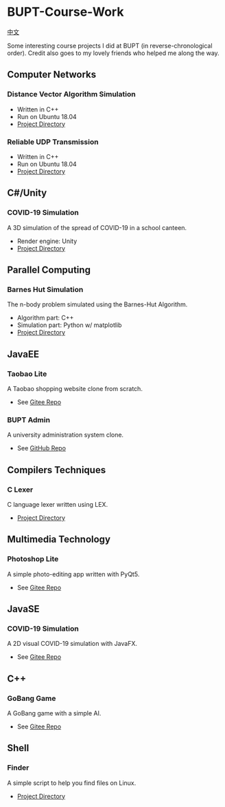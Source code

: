 # BUPT-Course-Work
 [中文](https://github.com/huyang531/BUPT-Course-Work/README.zh-CN.md)

 Some interesting course projects I did at BUPT (in reverse-chronological order). Credit also goes to my lovely friends who helped me along the way.

 ## Computer Networks
### Distance Vector Algorithm Simulation
 - Written in C++
 - Run on Ubuntu 18.04
 - [Project Directory](TODO)
### Reliable UDP Transmission
 - Written in C++
 - Run on Ubuntu 18.04
  - [Project Directory](TODO)
 ## C#/Unity
### COVID-19 Simulation
A 3D simulation of the spread of COVID-19 in a school canteen.
 - Render engine: Unity
 - [Project Directory](TODO)

 ## Parallel Computing
 ### Barnes Hut Simulation
 The n-body problem simulated using the Barnes-Hut Algorithm.
  - Algorithm part: C++
  - Simulation part: Python w/ matplotlib
  - [Project Directory](TODO)

 ## JavaEE
 ### Taobao Lite
 A Taobao shopping website clone from scratch.
- See [Gitee Repo](https://gitee.com/michael531/taobao-lite)

### BUPT Admin
A university administration system clone.
- See [GitHub Repo](https://github.com/huyang531/BUPTAdmin)

## Compilers Techniques
### C Lexer
C language lexer written using LEX.
 - [Project Directory](TODO)

## Multimedia Technology
### Photoshop Lite
A simple photo-editing app written with PyQt5.
- See [Gitee Repo](https://gitee.com/michael531/multimedia_app)


## JavaSE
### COVID-19 Simulation
A 2D visual COVID-19 simulation with JavaFX.
- See [Gitee Repo](https://gitee.com/michael531/covid-19)

## C++
### GoBang Game
A GoBang game with a simple AI.
- See [Gitee Repo](https://gitee.com/michael531/gobang)

## Shell
### Finder
A simple script to help you find files on Linux.
 - [Project Directory](TODO)